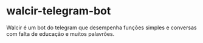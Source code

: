 # walcir-telegram-bot
Walcir é um bot do telegram que desempenha funções simples e conversas com falta de educação e muitos palavrões.
